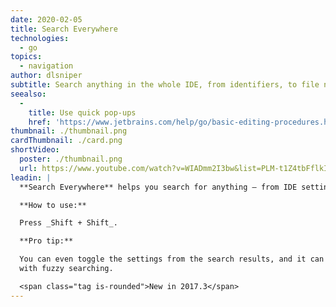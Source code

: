 ```yaml
---
date: 2020-02-05
title: Search Everywhere
technologies:
  - go
topics:
  - navigation
author: dlsniper
subtitle: Search anything in the whole IDE, from identifiers, to file names, to settings
seealso:
  - 
    title: Use quick pop-ups
    href: 'https://www.jetbrains.com/help/go/basic-editing-procedures.html#quick_popups'
thumbnail: ./thumbnail.png
cardThumbnail: ./card.png
shortVideo:
  poster: ./thumbnail.png
  url: https://www.youtube.com/watch?v=WIADmm2I3bw&list=PLM-t1Z4tbFflkIOaap4P-BV30ZrZwrDld&index=26&t=0s
leadin: |
  **Search Everywhere** helps you search for anything – from IDE settings to parts of your code.

  **How to use:**

  Press _Shift + Shift_.

  **Pro tip:**

  You can even toggle the settings from the search results, and it can be used
  with fuzzy searching.

  <span class="tag is-rounded">New in 2017.3</span>
---
```


